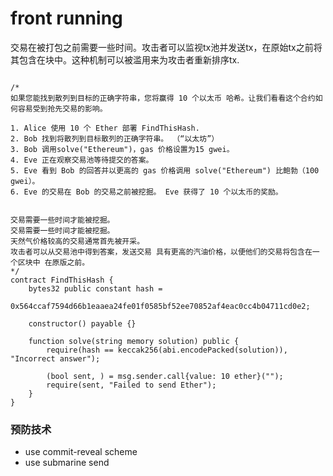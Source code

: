 # front running

交易在被打包之前需要一些时间。攻击者可以监视tx池并发送tx，在原始tx之前将其包含在块中。这种机制可以被滥用来为攻击者重新排序tx.

```solidity

/*
如果您能找到散列到目标的正确字符串，您将赢得 10 个以太币 哈希。让我们看看这个合约如何容易受到抢先交易的影响。

1. Alice 使用 10 个 Ether 部署 FindThisHash.
2. Bob 找到将散列到目标散列的正确字符串。 （“以太坊”）
3. Bob 调用solve("Ethereum")，gas 价格设置为15 gwei。
4. Eve 正在观察交易池等待提交的答案。
5. Eve 看到 Bob 的回答并以更高的 gas 价格调用 solve("Ethereum") 比鲍勃（100 gwei）。
6. Eve 的交易在 Bob 的交易之前被挖掘。 Eve 获得了 10 个以太币的奖励。


交易需要一些时间才能被挖掘。
交易需要一些时间才能被挖掘。
天然气价格较高的交易通常首先被开采。
攻击者可以从交易池中得到答案，发送交易 具有更高的汽油价格，以便他们的交易将包含在一个区块中 在原版之前。
*/
contract FindThisHash {
    bytes32 public constant hash =
        0x564ccaf7594d66b1eaaea24fe01f0585bf52ee70852af4eac0cc4b04711cd0e2;

    constructor() payable {}

    function solve(string memory solution) public {
        require(hash == keccak256(abi.encodePacked(solution)), "Incorrect answer");

        (bool sent, ) = msg.sender.call{value: 10 ether}("");
        require(sent, "Failed to send Ether");
    }
}
```



### 预防技术

- use commit-reveal scheme
- use submarine send